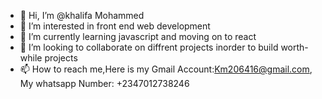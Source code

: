 - 👋 Hi, I’m @khalifa Mohammed
- 👀 I’m interested in front end web development
- 🌱 I’m currently learning javascript and moving on to react
- 💞️ I’m looking to collaborate on diffrent projects inorder to build worth-while projects
- 📫 How to reach me,Here is my Gmail Account:Km206416@gmail.com, My whatsapp Number: +2347012738246

<!---
khalifa-zoro/khalifa-zoro is a ✨ special ✨ repository because its `README.md` (this file) appears on your GitHub profile.
You can click the Preview link to take a look at your changes.
--->
